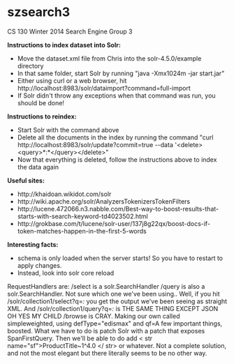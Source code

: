 szsearch3
=========

CS 130 Winter 2014 Search Engine Group 3

<b>Instructions to index dataset into Solr:</b>
<ul>
    <li>Move the dataset.xml file from Chris into the solr-4.5.0/example directory</li>
    <li>In that same folder, start Solr by running "java -Xmx1024m -jar start.jar"</li>
    <li>Either using curl or a web browser, hit http://localhost:8983/solr/dataimport?command=full-import</li>
    <li>If Solr didn't throw any exceptions when that command was run, you should be done!</li>
</ul>

<b>Instructions to reindex:</b>
<ul>
    <li>Start Solr with the command above</li>
    <li>Delete all the documents in the index by running the command "curl http://localhost:8983/solr/update?commit=true --data '&lt;delete&gt;&lt;query&gt;*:*&lt;/query&gt;&lt;/delete&gt;"</li>
    <li>Now that everything is deleted, follow the instructions above to index the data again</li>
</ul>

<b>Useful sites:</b>
<ul>
	<li>http://khaidoan.wikidot.com/solr</li>
	<li>http://wiki.apache.org/solr/AnalyzersTokenizersTokenFilters</li>
	<li>http://lucene.472066.n3.nabble.com/Best-way-to-boost-results-that-starts-with-search-keyword-td4023502.html</li>
	<li>http://grokbase.com/t/lucene/solr-user/137j8g22qx/boost-docs-if-token-matches-happen-in-the-first-5-words</li>
</ul>

<b>Interesting facts:</b>
<ul>
	<li>schema is only loaded when the server starts! So you have to restart to apply changes.</li>
	<li>Instead, look into solr core reload</li>
</ul>

RequestHandlers are: /select is a solr.SearchHandler
/query is also a solr.SearchHandler. Not sure which one we've been using..
Well, if you hit /solr/collection1/select?q=*:* you get the output we've been seeing as straight XML.
And /solr/collection1/query?q=*:* is THE SAME THING EXCEPT JSON
OH YES MY CHILD /browse is CRAY.
Making our own called simpleweighted, using defType="edismax" and qf=A few important things, boosted.
What we have to do is patch Solr with a patch that exposes SpanFirstQuery. Then we'll be able to do
add < str name="sf">ProductTitle~1^4.0 </ str> or whatever.
Not a complete solution, and not the most elegant but there literally seems to be no other way.